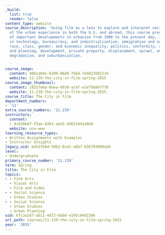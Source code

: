 ```yaml
---
_build:
  list: true
  render: false
content_type: website
course_description: 'Using film as a lens to explore and interpret various aspects
  of the urban experience in both the U.S. and abroad, this course presents a survey
  of important developments in urbanism from 1900 to the present day, including changes
  in technology, bureaucracy, and industrialization; immigration and national identity;
  race, class, gender, and economic inequality; politics, conformity, and urban anomie;
  and planning, development, private property, displacement, sprawl, environmental
  degradation, and suburbanization.

  '
course_image:
  content: 4081a69e-6209-86d0-7bbd-7e9d23501216
  website: 11-139-the-city-in-film-spring-2015
course_image_thumbnail:
  content: c8257e6a-0aea-d930-ac4f-e2ef9b8477f8
  website: 11-139-the-city-in-film-spring-2015
course_title: The City in Film
department_numbers:
- '11'
extra_course_numbers: '11.239'
instructors:
  content:
  - 9c830b6f-f5ae-83b3-aee5-9d013d41e8d4
  website: ocw-www
learning_resource_types:
- Written Assignments with Examples
- Instructor Insights
legacy_uid: b452fb6d-59b2-0ce2-a6b7-b56793908ad4
level:
- Undergraduate
primary_course_number: '11.139'
term: Spring
title: The City in Film
topics:
- - Fine Arts
  - Visual Arts
  - Film and Video
- - Social Science
  - Urban Studies
- - Social Science
  - Urban Studies
  - Urban Planning
uid: 6fc3a167-ab11-4d72-8abd-e195c64d2366
url_path: courses/11-139-the-city-in-film-spring-2015
year: '2015'
---
```

